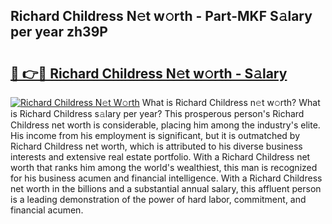 ## Richard Childress N𝚎t w𝚘rth - Part-MKF S𝚊lary per year zh39P

# <h2><a href="http://gc3x9oy.nevu.top/?p=Richard+Childress">🔗 👉🔴 Richard Childress N𝚎t w𝚘rth - S𝚊lary</a></h2>

[![Richard Childress N𝚎t W𝚘rth](https://i.imgur.com/Oavwk0R.jpeg)](http://gc3x9oy.nevu.top/?p=Richard+Childress)
What is Richard Childress n𝚎t w𝚘rth? What is Richard Childress s𝚊lary per year?
This prosperous person's Richard Childress net worth is considerable, placing him among the industry's elite. His income from his employment is significant, but it is outmatched by Richard Childress net worth, which is attributed to his diverse business interests and extensive real estate portfolio. With a Richard Childress net worth that ranks him among the world's wealthiest, this man is recognized for his business acumen and financial intelligence. With a Richard Childress net worth in the billions and a substantial annual salary, this affluent person is a leading demonstration of the power of hard labor, commitment, and financial acumen.
